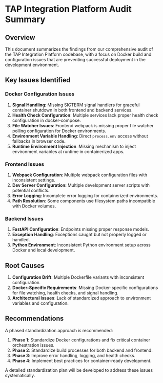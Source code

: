 # TAP Integration Platform Audit Summary

## Overview

This document summarizes the findings from our comprehensive audit of the TAP Integration Platform codebase, with a focus on Docker build and configuration issues that are preventing successful deployment in the development environment.

## Key Issues Identified

### Docker Configuration Issues

1. **Signal Handling**: Missing SIGTERM signal handlers for graceful container shutdown in both frontend and backend services.
2. **Health Check Configuration**: Multiple services lack proper health check configuration in docker-compose.
3. **File Watcher Issues**: Frontend webpack is missing proper file watcher polling configuration for Docker environments.
4. **Environment Variable Handling**: Direct `process.env` access without fallbacks in browser code.
5. **Runtime Environment Injection**: Missing mechanism to inject environment variables at runtime in containerized apps.

### Frontend Issues

1. **Webpack Configuration**: Multiple webpack configuration files with inconsistent settings.
2. **Dev Server Configuration**: Multiple development server scripts with potential conflicts.
3. **Error Logging**: Incomplete error logging for containerized environments.
4. **Path Resolution**: Some components use filesystem paths incompatible with Docker volumes.

### Backend Issues

1. **FastAPI Configuration**: Endpoints missing proper response models.
2. **Exception Handling**: Exceptions caught but not properly logged or handled.
3. **Python Environment**: Inconsistent Python environment setup across Docker and local development.

## Root Causes

1. **Configuration Drift**: Multiple Dockerfile variants with inconsistent configuration.
2. **Docker-Specific Requirements**: Missing Docker-specific configurations for file watching, health checks, and signal handling.
3. **Architectural Issues**: Lack of standardized approach to environment variables and configuration.

## Recommendations

A phased standardization approach is recommended:

1. **Phase 1**: Standardize Docker configurations and fix critical container orchestration issues.
2. **Phase 2**: Standardize build processes for both backend and frontend.
3. **Phase 3**: Improve error handling, logging, and health checks.
4. **Phase 4**: Implement best practices for container-ready development.

A detailed standardization plan will be developed to address these issues systematically.